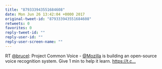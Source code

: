 ```yaml
---
title: "879333943551684608"
date: Mon Jun 26 13:42:04 +0000 2017
original-tweet-id: "879333943551684608"
retweets: 0
favorites: 0
reply-tweet-id: ""
reply-user-id: ""
reply-user-screen-name: ""
---
```

RT <a href="https://twitter.com/brucel">@brucel</a>: Project Common Voice - <a href="https://twitter.com/Mozilla">@Mozilla</a> is building an open-source voice recognition system. Give 1 min to  help it learn.  https://t.c…
